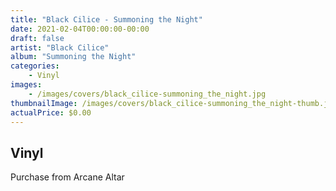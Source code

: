 ```yaml
---
title: "Black Cilice - Summoning the Night"
date: 2021-02-04T00:00:00-00:00
draft: false
artist: "Black Cilice"
album: "Summoning the Night"
categories:
    - Vinyl
images:
    - /images/covers/black_cilice-summoning_the_night.jpg
thumbnailImage: /images/covers/black_cilice-summoning_the_night-thumb.jpg
actualPrice: $0.00
---
```


## Vinyl
Purchase from Arcane Altar
